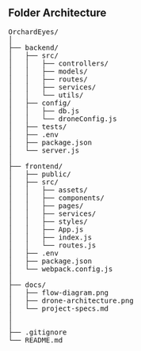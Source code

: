 ## Folder Architecture

<pre>
OrchardEyes/
│
├── backend/
│   ├── src/
│   │   ├── controllers/
│   │   ├── models/
│   │   ├── routes/
│   │   ├── services/
│   │   └── utils/
│   ├── config/
│   │   ├── db.js
│   │   └── droneConfig.js
│   ├── tests/
│   ├── .env
│   ├── package.json
│   └── server.js
│
├── frontend/
│   ├── public/
│   ├── src/
│   │   ├── assets/
│   │   ├── components/
│   │   ├── pages/
│   │   ├── services/
│   │   ├── styles/
│   │   ├── App.js
│   │   ├── index.js
│   │   └── routes.js
│   ├── .env
│   ├── package.json
│   └── webpack.config.js
│
├── docs/
│   ├── flow-diagram.png
│   ├── drone-architecture.png
│   └── project-specs.md
│
│
├── .gitignore
└── README.md

</pre>